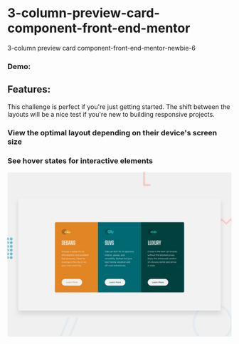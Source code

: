 # 3-column-preview-card-component-front-end-mentor

3-column preview card component-front-end-mentor-newbie-6

### Demo:

## Features:

This challenge is perfect if you're just getting started. The shift between the layouts will be a nice test if you're new to building responsive projects.

### View the optimal layout depending on their device's screen size

### See hover states for interactive elements

![Getting Started](./design/desktop-preview.jpg)
